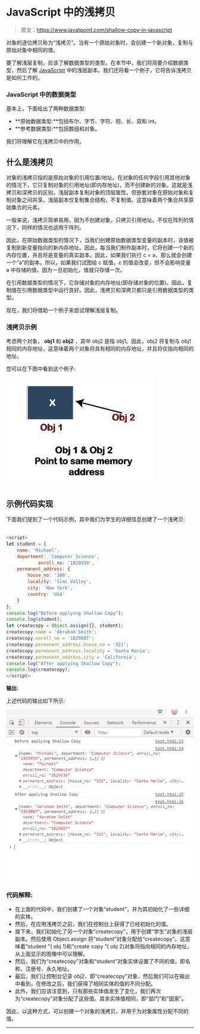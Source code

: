 # JavaScript 中的浅拷贝

> 原文：<https://www.javatpoint.com/shallow-copy-in-javascript>

对象的逐位拷贝称为“浅拷贝”。当有一个原始对象时，会创建一个新对象，复制与原始对象中相同的值。

要了解浅层复制，应该了解数据类型的类型。在本节中，我们将简要介绍数据类型，然后了解 [JavaScript](https://www.javatpoint.com/javascript-tutorial) 中的浅层副本。我们还将看一个例子，它将告诉浅拷贝是如何工作的。

### JavaScript 中的数据类型

基本上，下面给出了两种数据类型:

*   **原始数据类型:**包括布尔、字节、字符、短、长、双和 int。
*   **参考数据类型:**包括数组和对象。

我们将理解它在浅拷贝中的作用。

## 什么是浅拷贝

对象的浅拷贝指的是原始对象的引用位置/地址。在对象的任何字段引用其他对象的情况下，它只复制对象的引用地址(即内存地址)，而不创建新的对象。这就是浅拷贝和深拷贝的区别。浅层副本复制对象的顶层属性，但嵌套对象在原始对象和复制对象之间共享。浅层副本仅复制集合结构，不复制值。这意味着两个集合共享原始集合的元素。

一般来说，浅拷贝简单易用，因为不创建对象，只拷贝引用地址。不仅在阵列的情况下，同样的情况也适用于阵列。

因此，在原始数据类型的情况下，当我们创建原始数据类型变量的副本时，该值被复制到新变量指向的新内存地址。因此，每当我们制作副本时，它将创建一个新的内存位置，并且将是变量的真实副本。因此，如果我们执行 c = a，那么就会创建一个“a”的副本。所以，如果我们试图给 c 赋值，c 的值会改变，但不会影响变量 a 中存储的值，因为一旦初始化，值就只存储一次。

在引用数据类型的情况下，它存储对象的内存地址(即存储对象的位置)。因此，复制值在引用数据类型中运行良好。因此，浅拷贝和深拷贝都只是引用数据类型的类型。

现在，我们将借助一个例子来尝试理解浅层复制。

### 浅拷贝示例

考虑两个对象， **obj1** 和 **obj2** ，其中 obj2 是指 obj1。因此，obj2 将复制与 obj1 相同的内存地址，这意味着两个对象将具有相同的内存地址，并且将仅指向相同的地址。

您可以在下图中看到这个例子:

![Shallow Copy in JavaScript](img/d6a491306a23c63c605426364c813709.png)

## 示例代码实现

下面我们提到了一个代码示例，其中我们为学生的详细信息创建了一个浅拷贝:

```js

<script>
let student = {
    name: 'Michael',
    department: 'Computer Science',
            enroll_no: '1829939',
    permanent_address: {
        house_no: '200',
        locality: 'Simi Valley',
        city: 'New York',
        country: 'USA'
    }
};
console.log("Before applying Shallow Copy");
console.log(student);
let createcopy = Object.assign({}, student);
createcopy.name = 'Abraham Smith';
createcopy.enroll_no = '1829887';
createcopy.permanent_address.house_no = '321';
createcopy.permanent_address.locality = 'Santa Maria';
createcopy.permanent_address.city = 'California';
console.log("After applying Shallow Copy");
console.log(createcopy);
</script>

```

**输出:**

上述代码的输出如下所示:

![Shallow Copy in JavaScript](img/3a9b6acf484d1cbacb414f7031477035.png)

### 代码解释:

*   在上面的代码中，我们创建了一个对象“student”，并为其初始化了一些详细的实体。
*   然后，在应用浅拷贝之前，我们在控制台上获得了已经初始化的值。
*   接下来，我们初始化了另一个对象“createcopy”，用于创建“学生”对象的浅层副本。然后使用 Object.assign 将“student”对象分配给“createcopy”。这意味着“student ”( obj 1)和“create copy ”( obj 2)对象将指向相同的内存地址，从上面显示的图像中可以理解。
*   然后，我们为“createcopy”对象和“student”对象实体设置了不同的值，即名称、注册号、永久地址。
*   最后，我们让控制台记录 obj2，即“createcopy”对象，然后我们可以在输出中看到，在修改之后，我们获得了相同实体的值的不同分配。
*   此外，我们应该注意到，只有那些实体值发生了变化，我们再次为“createcopy”对象分配了这些值。其余实体值相同，即“部门”和“国家”。

因此，以这种方式，可以创建一个对象的浅拷贝，并用于为对象属性分配不同的值。

* * *